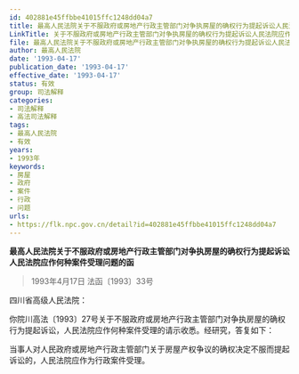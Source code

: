 ```yaml
---
id: 402881e45ffbbe41015ffc1248dd04a7
title: 最高人民法院关于不服政府或房地产行政主管部门对争执房屋的确权行为提起诉讼人民法院应作何种案件受理问题的函
LinkTitle: 关于不服政府或房地产行政主管部门对争执房屋的确权行为提起诉讼人民法院应作何种案件受理问题的函（1993）
file: 最高人民法院关于不服政府或房地产行政主管部门对争执房屋的确权行为提起诉讼人民法院应作何种案件受理问题的函_19930417_402881e45ffbbe41015ffc1248dd04a7.docx
author: 最高人民法院
date: '1993-04-17'
publication_date: '1993-04-17'
effective_date: '1993-04-17'
status: 有效
group: 司法解释
categories:
- 司法解释
- 高法司法解释
tags:
- 最高人民法院
- 有效
years:
- 1993年
keywords:
- 房屋
- 政府
- 案件
- 行政
- 问题
urls:
- https://flk.npc.gov.cn/detail?id=402881e45ffbbe41015ffc1248dd04a7
---
```


**最高人民法院关于不服政府或房地产行政主管部门对争执房屋的确权行为提起诉讼人民法院应作何种案件受理问题的函**

> 1993年4月17日 法函〔1993〕33号

四川省高级人民法院：

你院川高法〔1993〕27号关于不服政府或房地产行政主管部门对争执房屋的确权行为提起诉讼，人民法院应作何种案件受理的请示收悉。经研究，答复如下：

当事人对人民政府或房地产行政主管部门关于房屋产权争议的确权决定不服而提起诉讼的，人民法院应作为行政案件受理。
